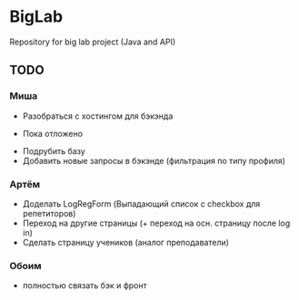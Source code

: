 # BigLab
Repository for big lab project (Java and API)

## TODO
### Миша
* Разобраться с хостингом для бэкэнда
- Пока отложено
* Подрубить базу
* Добавить новые запросы в бэкэнде (фильтрация по типу профиля) 

### Артём
* Доделать LogRegForm (Выпадающий список с checkbox для репетиторов)
* Переход на другие страницы (+ переход на осн. страницу после log in) 
* Сделать страницу учеников (аналог преподаватели)

### Обоим
* полностью связать бэк и фронт
